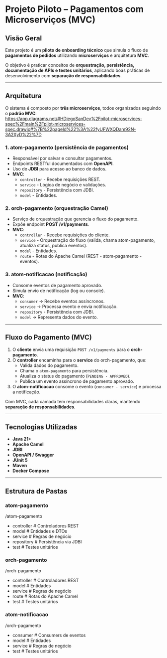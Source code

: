 # Projeto Piloto – Pagamentos com Microserviços (MVC)

## Visão Geral
Este projeto é um **piloto de onboarding técnico** que simula o fluxo de **pagamentos de pedidos** utilizando **microserviços** e arquitetura **MVC**.  

O objetivo é praticar conceitos de **orquestração, persistência, documentação de APIs e testes unitários**, aplicando boas práticas de desenvolvimento com **separação de responsabilidades**.  

---

## Arquitetura
O sistema é composto por **três microserviços**, todos organizados seguindo o **padrão MVC**:  
https://app.diagrams.net/#HDiegoSanDev%2Fpilot-microservices-spec%2Fmain%2Fpilot-microservices-spec.drawio#%7B%22pageId%22%3A%22fyUFWXQDam92N-3A2XyD%22%7D
### 1. atom-pagamento (persistência de pagamentos)
- Responsável por salvar e consultar pagamentos.  
- Endpoints RESTful documentados com **OpenAPI**.  
- Uso de **JDBI** para acesso ao banco de dados.  
- **MVC**:  
  - `controller` - Recebe requisições REST.  
  - `service` - Lógica de negócio e validações.  
  - `repository` - Persistência com JDBI.  
  - `model` - Entidades.  

### 2. orch-pagamento (orquestração Camel)
- Serviço de orquestração que gerencia o fluxo do pagamento.  
- Expõe endpoint **POST /v1/payments**.  
- **MVC**:  
  - `controller` - Recebe requisições do cliente.  
  - `service` - Orquestração do fluxo (valida, chama atom-pagamento, atualiza status, publica eventos).
  - `model` - Entidades.   
  - `route` - Rotas do Apache Camel (REST - atom-pagamento - eventos).  

### 3. atom-notificacao (notificação)
- Consome eventos de pagamento aprovado.  
- Simula envio de notificação (log ou console).  
- **MVC**:  
  - `consumer` → Recebe eventos assíncronos.  
  - `service` → Processa evento e envia notificação.
  - `repository` - Persistência com JDBI.   
  - `model` → Representa dados do evento.  

---

## Fluxo do Pagamento (MVC)
1. O **cliente** envia uma requisição `POST /v1/payments` para o **orch-pagamento**. 
2. O **controller** encaminha para o **service** do orch-pagamento, que:  
   - Valida dados do pagamento.  
   - Chama o `atom-pagamento` para persistência.  
   - Atualiza o status do pagamento (`PENDING - APPROVED`).  
   - Publica um evento assíncrono de pagamento aprovado.  
3. O **atom-notificacao** consome o evento (`consumer - service`) e processa a notificação.  

Com MVC, cada camada tem responsabilidades claras, mantendo **separação de responsabilidades**.  

---

## Tecnologias Utilizadas
- **Java 21+**  
- **Apache Camel**  
- **JDBI**  
- **OpenAPI / Swagger**  
- **JUnit 5**  
- **Maven**  
- **Docker Compose**  

---

## Estrutura de Pastas

### atom-pagamento
/atom-pagamento
  - controller        # Controladores REST
  - model             # Entidades e DTOs
  - service           # Regras de negócio
  - repository        # Persistência via JDBI
  - test              # Testes unitários
  
### orch-pagamento
/orch-pagamento
  - controller        # Controladores REST
  - model             # Entidades
  - service           # Regras de negócio
  - route             # Rotas do Apache Camel
  - test              # Testes unitários
  
### atom-notificacao
/orch-pagamento
  - consumer          # Consumers de eventos
  - model             # Entidades
  - service           # Regras de negócio
  - test              # Testes unitários
  

